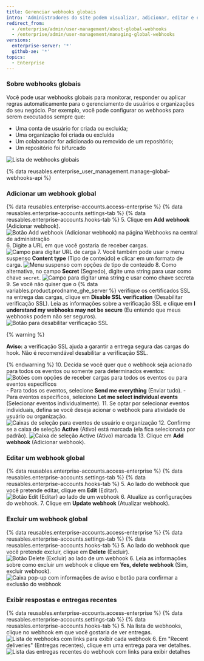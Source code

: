 ```yaml
---
title: Gerenciar webhooks globais
intro: 'Administradores do site podem visualizar, adicionar, editar e excluir webhooks globais para acompanhar os eventos da empresa.'
redirect_from:
  - /enterprise/admin/user-management/about-global-webhooks
  - /enterprise/admin/user-management/managing-global-webhooks
versions:
  enterprise-server: '*'
  github-ae: '*'
topics:
  - Enterprise
---
```


### Sobre webhooks globais

Você pode usar webhooks globais para monitorar, responder ou aplicar regras automaticamente para o gerenciamento de usuários e organizações do seu negócio. Por exemplo, você pode configurar os webhooks para serem executados sempre que:
- Uma conta de usuário for criada ou excluída;
- Uma organização foi criada ou excluída
- Um colaborador for adicionado ou removido de um repositório;
- Um repositório foi bifurcado

![Lista de webhooks globais](/assets/images/enterprise/site-admin-settings/list-of-global-webhooks.png)

{% data reusables.enterprise_user_management.manage-global-webhooks-api %}

### Adicionar um webhook global

{% data reusables.enterprise-accounts.access-enterprise %}
{% data reusables.enterprise-accounts.settings-tab %}
{% data reusables.enterprise-accounts.hooks-tab %}
5. Clique em **Add webhook** (Adicionar webhook). ![Botão Add webhook (Adicionar webhook) na página Webhooks na central de administração](/assets/images/enterprise/site-admin-settings/add-global-webhook-button.png)
6. Digite a URL em que você gostaria de receber cargas. ![Campo para digitar URL de carga](/assets/images/enterprise/site-admin-settings/add-global-webhook-payload-url.png)
7. Você também pode usar o menu suspenso **Content type** (Tipo de conteúdo) e clicar em um formato de carga. ![Menu suspenso com opções de tipo de conteúdo](/assets/images/enterprise/site-admin-settings/add-global-webhook-content-type-dropdown.png)
8. Como alternativa, no campo **Secret** (Segredo), digite uma string para usar como chave `secret`. ![Campo para digitar uma string e usar como chave secreta](/assets/images/enterprise/site-admin-settings/add-global-webhook-secret.png)
9. Se você não quiser que o {% data variables.product.prodname_ghe_server %} verifique os certificados SSL na entrega das cargas, clique em **Disable SSL verification** (Desabilitar verificação SSL). Leia as informações sobre a verificação SSL e clique em **I understand my webhooks may not be secure** (Eu entendo que meus webhooks podem não ser seguros). ![Botão para desabilitar verificação SSL](/assets/images/enterprise/site-admin-settings/add-global-webhook-disable-ssl-button.png)

  {% warning %}

  **Aviso:** a verificação SSL ajuda a garantir a entrega segura das cargas do hook. Não é recomendável desabilitar a verificação SSL.

  {% endwarning %}
10. Decida se você quer que o webhook seja acionado para todos os eventos ou somente para determinados eventos:![Botões com opções de receber cargas para todos os eventos ou para eventos específicos](/assets/images/enterprise/site-admin-settings/add-global-webhook-select-events.png)
    - Para todos os eventos, selecione **Send me everything** (Enviar tudo).
    - Para eventos específicos, selecione **Let me select individual events** (Selecionar eventos individualmente).
11. Se optar por selecionar eventos individuais, defina se você deseja acionar o webhook para atividade de usuário ou organização.![Caixas de seleção para eventos de usuário e organização](/assets/images/enterprise/site-admin-settings/add-global-webhook-select-individual-events.png)
12. Confirme se a caixa de seleção **Active** (Ativo) está marcada (ela fica selecionada por padrão). ![Caixa de seleção Active (Ativo) marcada](/assets/images/enterprise/site-admin-settings/add-global-webhook-active-checkbox.png)
13. Clique em **Add webhook** (Adicionar webhook).

### Editar um webhook global

{% data reusables.enterprise-accounts.access-enterprise %}
{% data reusables.enterprise-accounts.settings-tab %}
{% data reusables.enterprise-accounts.hooks-tab %}
5. Ao lado do webhook que você pretende editar, clique em **Edit** (Editar). ![Botão Edit (Editar) ao lado de um webhook](/assets/images/enterprise/site-admin-settings/edit-global-webhook-button.png)
6. Atualize as configurações do webhook.
7. Clique em **Update webhook** (Atualizar webhook).

### Excluir um webhook global

{% data reusables.enterprise-accounts.access-enterprise %}
{% data reusables.enterprise-accounts.settings-tab %}
{% data reusables.enterprise-accounts.hooks-tab %}
5. Ao lado do webhook que você pretende excluir, clique em **Delete** (Excluir). ![Botão Delete (Excluir) ao lado de um webhook](/assets/images/enterprise/site-admin-settings/delete-global-webhook-button.png)
6. Leia as informações sobre como excluir um webhook e clique em **Yes, delete webhook** (Sim, excluir webhook). ![Caixa pop-up com informações de aviso e botão para confirmar a exclusão do webhook](/assets/images/enterprise/site-admin-settings/confirm-delete-global-webhook.png)

### Exibir respostas e entregas recentes

{% data reusables.enterprise-accounts.access-enterprise %}
{% data reusables.enterprise-accounts.settings-tab %}
{% data reusables.enterprise-accounts.hooks-tab %}
5. Na lista de webhooks, clique no webhook em que você gostaria de ver entregas. ![Lista de webhooks com links para exibir cada webhook](/assets/images/enterprise/site-admin-settings/click-global-webhook.png)
6. Em "Recent deliveries" (Entregas recentes), clique em uma entrega para ver detalhes. ![Lista das entregas recentes do webhook com links para exibir detalhes](/assets/images/enterprise/site-admin-settings/global-webhooks-recent-deliveries.png)
